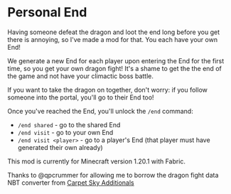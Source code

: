 # Personal End

Having someone defeat the dragon and loot the end long before you get there is annoying, so I've made a mod for that. You each have your own End!

We generate a new End for each player upon entering the End for the first time, so you get your own dragon fight! It's a shame to get the the end of the game and not have your climactic boss battle.

If you want to take the dragon on together, don't worry: if you follow someone into the portal, you'll go to their End too!

Once you've reached the End, you'll unlock the `/end` command:
- `/end shared` - go to the shared End
- `/end visit` - go to your own End
- `/end visit <player>` - go to a player's End (that player must have generated their own already)

This mod is currently for Minecraft version 1.20.1 with Fabric.

Thanks to @qpcrummer for allowing me to borrow the dragon fight data NBT converter from [Carpet Sky Additionals](https://github.com/Tater-Certified/Carpet-Sky-Additionals)
